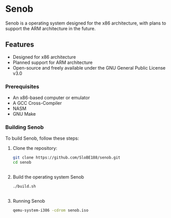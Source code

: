# Senob

Senob is a operating system designed for the x86 architecture, with plans to support the ARM architecture in the future.

## Features

- Designed for x86 architecture
- Planned support for ARM architecture
- Open-source and freely available under the GNU General Public License v3.0

### Prerequisites

- An x86-based computer or emulator
- A GCC Cross-Compiler
- NASM
- GNU Make

### Building Senob

To build Senob, follow these steps:

1. Clone the repository:
   ```sh
   git clone https://github.com/SloBE188/senob.git
   cd senob
  
2. Build the operating system Senob
   ```sh
   ./build.sh
  
3. Running Senob
   ```sh
   qemu-system-i386 -cdrom senob.iso
